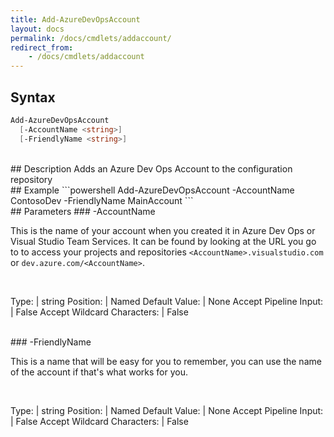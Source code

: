 ```yaml
---
title: Add-AzureDevOpsAccount
layout: docs
permalink: /docs/cmdlets/addaccount/
redirect_from:
    - /docs/cmdlets/addaccount
---
```


## Syntax
```powershell
Add-AzureDevOpsAccount
  [-AccountName <string>]
  [-FriendlyName <string>]
```
<br>
## Description
Adds an Azure Dev Ops Account to the configuration repository

<br>
## Example
```powershell
Add-AzureDevOpsAccount -AccountName ContosoDev -FriendlyName MainAccount
```
<br>
## Parameters
### -AccountName

This is the name of your account when you created it in Azure Dev Ops or Visual Studio Team Services.  It can be found by looking at the URL you go to to access your projects and repositories `<AccountName>.visualstudio.com` or `dev.azure.com/<AccountName>`.

<br>

Type: | string
Position: | Named
Default Value: | None
Accept Pipeline Input: | False
Accept Wildcard Characters: | False

<br>
### -FriendlyName

This is a name that will be easy for you to remember, you can use the name of the account if that's what works for you.

<br>

Type: | string
Position: | Named
Default Value: | None
Accept Pipeline Input: | False
Accept Wildcard Characters: | False